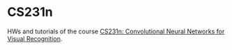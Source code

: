 # CS231n
HWs and tutorials of the course [CS231n: Convolutional Neural Networks for Visual Recognition](http://cs231n.github.io/). 
